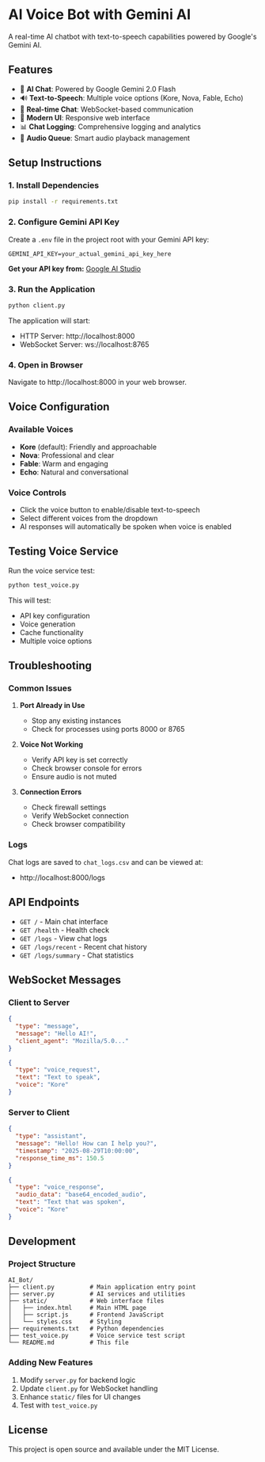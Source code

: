 # AI Voice Bot with Gemini AI

A real-time AI chatbot with text-to-speech capabilities powered by Google's Gemini AI.

## Features

- 🤖 **AI Chat**: Powered by Google Gemini 2.0 Flash
- 🔊 **Text-to-Speech**: Multiple voice options (Kore, Nova, Fable, Echo)
- 💬 **Real-time Chat**: WebSocket-based communication
- 📱 **Modern UI**: Responsive web interface
- 📊 **Chat Logging**: Comprehensive logging and analytics
- 🎵 **Audio Queue**: Smart audio playback management

## Setup Instructions

### 1. Install Dependencies

```bash
pip install -r requirements.txt
```

### 2. Configure Gemini API Key

Create a `.env` file in the project root with your Gemini API key:

```env
GEMINI_API_KEY=your_actual_gemini_api_key_here
```

**Get your API key from:** [Google AI Studio](https://makersuite.google.com/app/apikey)

### 3. Run the Application

```bash
python client.py
```

The application will start:
- HTTP Server: http://localhost:8000
- WebSocket Server: ws://localhost:8765

### 4. Open in Browser

Navigate to http://localhost:8000 in your web browser.

## Voice Configuration

### Available Voices
- **Kore** (default): Friendly and approachable
- **Nova**: Professional and clear
- **Fable**: Warm and engaging
- **Echo**: Natural and conversational

### Voice Controls
- Click the voice button to enable/disable text-to-speech
- Select different voices from the dropdown
- AI responses will automatically be spoken when voice is enabled

## Testing Voice Service

Run the voice service test:

```bash
python test_voice.py
```

This will test:
- API key configuration
- Voice generation
- Cache functionality
- Multiple voice options

## Troubleshooting

### Common Issues

1. **Port Already in Use**
   - Stop any existing instances
   - Check for processes using ports 8000 or 8765

2. **Voice Not Working**
   - Verify API key is set correctly
   - Check browser console for errors
   - Ensure audio is not muted

3. **Connection Errors**
   - Check firewall settings
   - Verify WebSocket connection
   - Check browser compatibility

### Logs

Chat logs are saved to `chat_logs.csv` and can be viewed at:
- http://localhost:8000/logs

## API Endpoints

- `GET /` - Main chat interface
- `GET /health` - Health check
- `GET /logs` - View chat logs
- `GET /logs/recent` - Recent chat history
- `GET /logs/summary` - Chat statistics

## WebSocket Messages

### Client to Server
```json
{
  "type": "message",
  "message": "Hello AI!",
  "client_agent": "Mozilla/5.0..."
}
```

```json
{
  "type": "voice_request",
  "text": "Text to speak",
  "voice": "Kore"
}
```

### Server to Client
```json
{
  "type": "assistant",
  "message": "Hello! How can I help you?",
  "timestamp": "2025-08-29T10:00:00",
  "response_time_ms": 150.5
}
```

```json
{
  "type": "voice_response",
  "audio_data": "base64_encoded_audio",
  "text": "Text that was spoken",
  "voice": "Kore"
}
```

## Development

### Project Structure
```
AI_Bot/
├── client.py          # Main application entry point
├── server.py          # AI services and utilities
├── static/            # Web interface files
│   ├── index.html     # Main HTML page
│   ├── script.js      # Frontend JavaScript
│   └── styles.css     # Styling
├── requirements.txt   # Python dependencies
├── test_voice.py      # Voice service test script
└── README.md          # This file
```

### Adding New Features
1. Modify `server.py` for backend logic
2. Update `client.py` for WebSocket handling
3. Enhance `static/` files for UI changes
4. Test with `test_voice.py`

## License

This project is open source and available under the MIT License.

